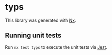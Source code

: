 # typs

This library was generated with [Nx](https://nx.dev).

## Running unit tests

Run `nx test typs` to execute the unit tests via [Jest](https://jestjs.io).
